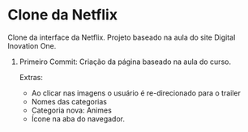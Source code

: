 <h1>Clone da Netflix
    
</h1>

Clone da interface da Netflix. Projeto baseado na aula do site Digital Inovation One. 

1. Primeiro Commit: Criação da página baseado na aula do curso.

   Extras:

   * Ao clicar nas imagens o usuário é re-direcionado para o trailer
   * Nomes das categorias
   * Categoria nova: Animes
   * Ícone na aba do navegador.
